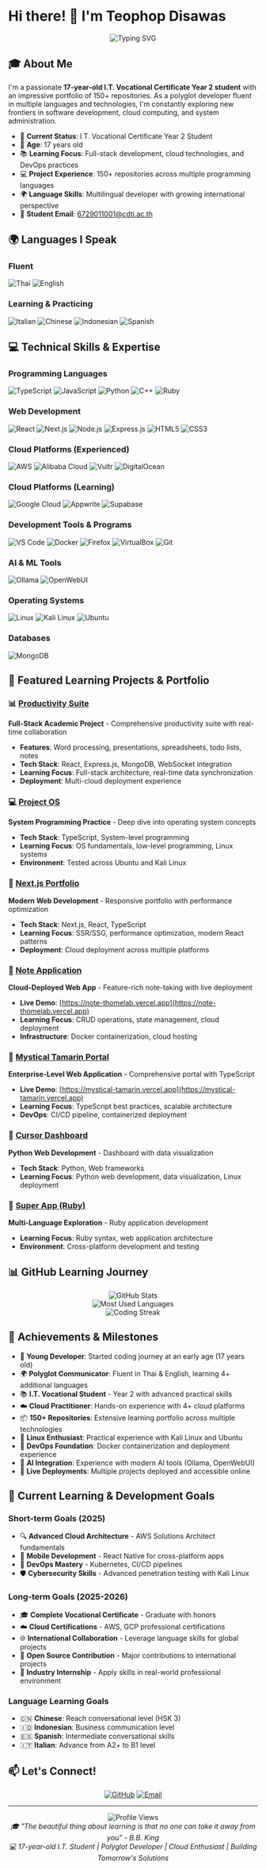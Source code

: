 # Hi there! 👋 I'm Teophop Disawas

<div align="center">
  <img src="https://readme-typing-svg.herokuapp.com?font=Fira+Code&pause=1000&width=600&lines=17-year-old+I.T.+Student;Polyglot+Developer;Cloud+%26+DevOps+Enthusiast;Full-Stack+Web+Developer;Always+Learning+%26+Growing" alt="Typing SVG" />
</div>

## 🎓 About Me

I'm a passionate **17-year-old I.T. Vocational Certificate Year 2 student** with an impressive portfolio of 150+ repositories. As a polyglot developer fluent in multiple languages and technologies, I'm constantly exploring new frontiers in software development, cloud computing, and system administration.

- 🎯 **Current Status**: I.T. Vocational Certificate Year 2 Student
- 🎂 **Age**: 17 years old
- 📚 **Learning Focus**: Full-stack development, cloud technologies, and DevOps practices
- 💻 **Project Experience**: 150+ repositories across multiple programming languages
- 🌍 **Language Skills**: Multilingual developer with growing international perspective
- 📧 **Student Email**: 6729011001@cdti.ac.th

## 🌍 Languages I Speak

### Fluent
![Thai](https://img.shields.io/badge/🇹🇭_Thai-Native-green?style=flat-square)
![English](https://img.shields.io/badge/🇺🇸_English-B2_Level-blue?style=flat-square)

### Learning & Practicing
![Italian](https://img.shields.io/badge/🇮🇹_Italian-A2+-orange?style=flat-square)
![Chinese](https://img.shields.io/badge/🇨🇳_Chinese-Learning-red?style=flat-square)
![Indonesian](https://img.shields.io/badge/🇮🇩_Indonesian-Learning-purple?style=flat-square)
![Spanish](https://img.shields.io/badge/🇪🇸_Spanish-Learning-yellow?style=flat-square)

## 💻 Technical Skills & Expertise

### Programming Languages
![TypeScript](https://img.shields.io/badge/-TypeScript-3178C6?style=flat-square&logo=typescript&logoColor=white)
![JavaScript](https://img.shields.io/badge/-JavaScript-F7DF1E?style=flat-square&logo=javascript&logoColor=black)
![Python](https://img.shields.io/badge/-Python-3776AB?style=flat-square&logo=python&logoColor=white)
![C++](https://img.shields.io/badge/-C++-00599C?style=flat-square&logo=c%2B%2B&logoColor=white)
![Ruby](https://img.shields.io/badge/-Ruby-CC342D?style=flat-square&logo=ruby&logoColor=white)

### Web Development
![React](https://img.shields.io/badge/-React-61DAFB?style=flat-square&logo=react&logoColor=black)
![Next.js](https://img.shields.io/badge/-Next.js-000000?style=flat-square&logo=next.js&logoColor=white)
![Node.js](https://img.shields.io/badge/-Node.js-339933?style=flat-square&logo=node.js&logoColor=white)
![Express.js](https://img.shields.io/badge/-Express.js-000000?style=flat-square&logo=express&logoColor=white)
![HTML5](https://img.shields.io/badge/-HTML5-E34F26?style=flat-square&logo=html5&logoColor=white)
![CSS3](https://img.shields.io/badge/-CSS3-1572B6?style=flat-square&logo=css3&logoColor=white)

### Cloud Platforms (Experienced)
![AWS](https://img.shields.io/badge/-AWS-232F3E?style=flat-square&logo=amazon-aws&logoColor=white)
![Alibaba Cloud](https://img.shields.io/badge/-Alibaba_Cloud-FF6A00?style=flat-square&logo=alibaba-cloud&logoColor=white)
![Vultr](https://img.shields.io/badge/-Vultr-007BFC?style=flat-square&logo=vultr&logoColor=white)
![DigitalOcean](https://img.shields.io/badge/-DigitalOcean-0080FF?style=flat-square&logo=digitalocean&logoColor=white)

### Cloud Platforms (Learning)
![Google Cloud](https://img.shields.io/badge/-Google_Cloud-4285F4?style=flat-square&logo=google-cloud&logoColor=white)
![Appwrite](https://img.shields.io/badge/-Appwrite-FD366E?style=flat-square&logo=appwrite&logoColor=white)
![Supabase](https://img.shields.io/badge/-Supabase-3ECF8E?style=flat-square&logo=supabase&logoColor=white)

### Development Tools & Programs
![VS Code](https://img.shields.io/badge/-VS_Code-007ACC?style=flat-square&logo=visual-studio-code&logoColor=white)
![Docker](https://img.shields.io/badge/-Docker-2496ED?style=flat-square&logo=docker&logoColor=white)
![Firefox](https://img.shields.io/badge/-Firefox-FF7139?style=flat-square&logo=firefox&logoColor=white)
![VirtualBox](https://img.shields.io/badge/-VirtualBox-183A61?style=flat-square&logo=virtualbox&logoColor=white)
![Git](https://img.shields.io/badge/-Git-F05032?style=flat-square&logo=git&logoColor=white)

### AI & ML Tools
![Ollama](https://img.shields.io/badge/-Ollama-000000?style=flat-square&logo=ollama&logoColor=white)
![OpenWebUI](https://img.shields.io/badge/-OpenWebUI-FF6B35?style=flat-square&logoColor=white)

### Operating Systems
![Linux](https://img.shields.io/badge/-Linux-FCC624?style=flat-square&logo=linux&logoColor=black)
![Kali Linux](https://img.shields.io/badge/-Kali_Linux-557C94?style=flat-square&logo=kali-linux&logoColor=white)
![Ubuntu](https://img.shields.io/badge/-Ubuntu-E95420?style=flat-square&logo=ubuntu&logoColor=white)

### Databases
![MongoDB](https://img.shields.io/badge/-MongoDB-47A248?style=flat-square&logo=mongodb&logoColor=white)

## 🚀 Featured Learning Projects & Portfolio

### 📊 [Productivity Suite](https://github.com/tdisawas0github/productivity-suite)
**Full-Stack Academic Project** - Comprehensive productivity suite with real-time collaboration
- **Features**: Word processing, presentations, spreadsheets, todo lists, notes
- **Tech Stack**: React, Express.js, MongoDB, WebSocket integration
- **Learning Focus**: Full-stack architecture, real-time data synchronization
- **Deployment**: Multi-cloud deployment experience

### 💻 [Project OS](https://github.com/tdisawas0github/project-os)
**System Programming Practice** - Deep dive into operating system concepts
- **Tech Stack**: TypeScript, System-level programming
- **Learning Focus**: OS fundamentals, low-level programming, Linux systems
- **Environment**: Tested across Ubuntu and Kali Linux

### 🎨 [Next.js Portfolio](https://github.com/tdisawas0github/nextjs-portfolio)
**Modern Web Development** - Responsive portfolio with performance optimization
- **Tech Stack**: Next.js, React, TypeScript
- **Learning Focus**: SSR/SSG, performance optimization, modern React patterns
- **Deployment**: Cloud deployment across multiple platforms

### 📝 [Note Application](https://github.com/tdisawas0github/note)
**Cloud-Deployed Web App** - Feature-rich note-taking with live deployment
- **Live Demo**: [https://note-thomelab.vercel.app](https://note-thomelab.vercel.app)
- **Learning Focus**: CRUD operations, state management, cloud deployment
- **Infrastructure**: Docker containerization, cloud hosting

### 🌟 [Mystical Tamarin Portal](https://github.com/tdisawas0github/mystical-tamarin)
**Enterprise-Level Web Application** - Comprehensive portal with TypeScript
- **Live Demo**: [https://mystical-tamarin.vercel.app](https://mystical-tamarin.vercel.app)
- **Learning Focus**: TypeScript best practices, scalable architecture
- **DevOps**: CI/CD pipeline, containerized deployment

### 🐍 [Cursor Dashboard](https://github.com/tdisawas0github/cursor-dashboard)
**Python Web Development** - Dashboard with data visualization
- **Tech Stack**: Python, Web frameworks
- **Learning Focus**: Python web development, data visualization, Linux deployment

### 💎 [Super App (Ruby)](https://github.com/tdisawas0github/super-app)
**Multi-Language Exploration** - Ruby application development
- **Learning Focus**: Ruby syntax, web application architecture
- **Environment**: Cross-platform development and testing

## 📊 GitHub Learning Journey

<div align="center">
  <img src="https://github-readme-stats.vercel.app/api?username=tdisawas0github&show_icons=true&theme=radical&hide_border=true" alt="GitHub Stats" />
</div>

<div align="center">
  <img src="https://github-readme-stats.vercel.app/api/top-langs/?username=tdisawas0github&layout=compact&theme=radical&hide_border=true" alt="Most Used Languages" />
</div>

<div align="center">
  <img src="https://github-readme-streak-stats.herokuapp.com?user=tdisawas0github&theme=radical&hide_border=true" alt="Coding Streak" />
</div>

## 🎯 Achievements & Milestones

- 🎂 **Young Developer**: Started coding journey at an early age (17 years old)
- 🌍 **Polyglot Communicator**: Fluent in Thai & English, learning 4+ additional languages
- 📚 **I.T. Vocational Student** - Year 2 with advanced practical skills
- ☁️ **Cloud Practitioner**: Hands-on experience with 4+ cloud platforms
- 📦 **150+ Repositories**: Extensive learning portfolio across multiple technologies
- 🐧 **Linux Enthusiast**: Practical experience with Kali Linux and Ubuntu
- 🐳 **DevOps Foundation**: Docker containerization and deployment experience
- 🤖 **AI Integration**: Experience with modern AI tools (Ollama, OpenWebUI)
- 🚀 **Live Deployments**: Multiple projects deployed and accessible online

## 🌱 Current Learning & Development Goals

### Short-term Goals (2025)
- 🔍 **Advanced Cloud Architecture** - AWS Solutions Architect fundamentals
- 📱 **Mobile Development** - React Native for cross-platform apps
- 🐳 **DevOps Mastery** - Kubernetes, CI/CD pipelines
- 🛡️ **Cybersecurity Skills** - Advanced penetration testing with Kali Linux

### Long-term Goals (2025-2026)
- 🎓 **Complete Vocational Certificate** - Graduate with honors
- ☁️ **Cloud Certifications** - AWS, GCP professional certifications
- 🌐 **International Collaboration** - Leverage language skills for global projects
- 🚀 **Open Source Contribution** - Major contributions to international projects
- 💼 **Industry Internship** - Apply skills in real-world professional environment

### Language Learning Goals
- 🇨🇳 **Chinese**: Reach conversational level (HSK 3)
- 🇮🇩 **Indonesian**: Business communication level
- 🇪🇸 **Spanish**: Intermediate conversational skills
- 🇮🇹 **Italian**: Advance from A2+ to B1 level

## 📫 Let's Connect!

<div align="center">

[![GitHub](https://img.shields.io/badge/GitHub-100000?style=for-the-badge&logo=github&logoColor=white)](https://github.com/tdisawas0github)
[![Email](https://img.shields.io/badge/Student_Email-D14836?style=for-the-badge&logo=gmail&logoColor=white)](mailto:6729011001@cdti.ac.th)

</div>

---

<div align="center">
  <img src="https://komarev.com/ghpvc/?username=tdisawas0github&color=blueviolet&style=flat-square&label=Profile+Views" alt="Profile Views" />
</div>

<div align="center">
  <i>🎓 "The beautiful thing about learning is that no one can take it away from you" - B.B. King</i>
</div>

<div align="center">
  <i>💻 17-year-old I.T. Student | Polyglot Developer | Cloud Enthusiast | Building Tomorrow's Solutions</i>
</div>
